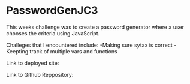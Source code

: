 # PasswordGenJC3

This weeks challenge was to create a password generator where a user chooses the criteria using JavaScript. 

Challeges that I encountered include:
-Making sure sytax is correct
-Keepting track of multiple vars and functions




Link to deployed site:

Link to Github Reppository: